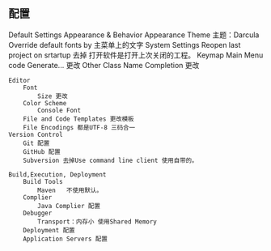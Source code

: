## 配置 ##
Default Settings
    Appearance & Behavior
        Appearance
            Theme 主题：Darcula
            Override default fonts by 主菜单上的文字
        System Settings
            Reopen last project on srtartup 去掉 打开软件是打开上次关闭的工程。
    Keymap
        Main Menu
            code
                Generate... 更改 
        Other
            Class Name Completion 更改

    Editor
        Font
            Size 更改
        Color Scheme
            Console Font
        File and Code Templates 更改模板
        File Encodings 都是UTF-8 三码合一
    Version Control
        Git 配置
        GitHub 配置
        Subversion 去掉Use command line client 使用自带的。

    Build,Execution, Deployment
        Build Tools
            Maven   不使用默认。
        Complier
            Java Complier 配置
        Debugger 
            Transport：内存小 使用Shared Memory
        Deployment 配置
        Application Servers 配置